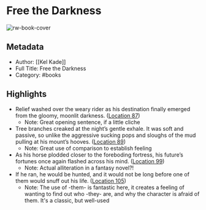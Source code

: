 # Free the Darkness

![rw-book-cover](https://images-na.ssl-images-amazon.com/images/I/51-v5wibKDL._SL200_.jpg)

## Metadata
- Author: [[Kel Kade]]
- Full Title: Free the Darkness
- Category: #books

## Highlights
- Relief washed over the weary rider as his destination finally emerged from the gloomy, moonlit darkness. ([Location 87](https://readwise.io/to_kindle?action=open&asin=B019YM2E62&location=87))
    - Note: Great opening sentence, if a little cliche
- Tree branches creaked at the night’s gentle exhale. It was soft and passive, so unlike the aggressive sucking pops and sloughs of the mud pulling at his mount’s hooves. ([Location 89](https://readwise.io/to_kindle?action=open&asin=B019YM2E62&location=89))
    - Note: Great use of comparison to establish feeling
- As his horse plodded closer to the foreboding fortress, his future’s fortunes once again flashed across his mind. ([Location 99](https://readwise.io/to_kindle?action=open&asin=B019YM2E62&location=99))
    - Note: Actual alliteration in a fantasy novel?!
- If he ran, he would be hunted, and it would not be long before one of them would snuff out his life. ([Location 105](https://readwise.io/to_kindle?action=open&asin=B019YM2E62&location=105))
    - Note: The use of -them- is fantastic here, it creates a feeling of wanting to find out who -they- are, and why the character is afraid of them. It's a classic, but well-used
